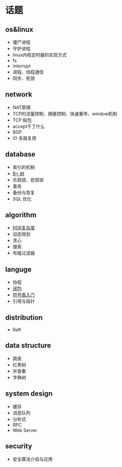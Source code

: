 # 话题

## os&linux 
* 僵尸进程
* 守护进程
* linux内核定时器的实现方式
* fs
* interrupt
* 进程、线程通信
* 同步、死锁

## network
* NAT原理
* TCP的流量控制、拥塞控制、快速重传、window机制
* TCP 粘包
* accept干了什么
* BGP
* IO 多路复用

## database
* 索引的机制
* [B+ 树](./docs/b+tree/b+tree.md)
* 乐观锁、悲观锁
* 事务
* 备份与恢复
* SQL 优化

## algorithm
* [时间复杂度](./docs/timeComplexy/timeComplexy.md)
* 动态规划
* 贪心
* 搜索
* 布隆过滤器

## languge
* 协程
* [闭包](./docs/closure/closure.md)
* [符号表入门](./docs/symbol/symtab.md)
* 引用与指针

## distribution
* Raft

## data structure
* 跳表
* 红黑树
* 并查集
* 字典树

## system design
* 缓存
* 消息队列
* 分布式
* RPC
* Web Server

## security
* 安全算法介绍与应用

